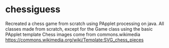 # chessiguess
Recreated a chess game from scratch using PApplet processing on java. 
All classes made from scratch, except for the Game class using the basic PApplet template
Chess images come from commons.wikimedia https://commons.wikimedia.org/wiki/Template:SVG_chess_pieces
